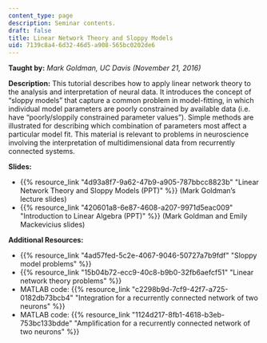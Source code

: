 ```yaml
---
content_type: page
description: Seminar contents.
draft: false
title: Linear Network Theory and Sloppy Models
uid: 7139c8a4-6d32-46d5-a908-565bc0202de6
---
```

**Taught by:** *Mark Goldman, UC Davis (November 21, 2016)*

**Description:** This tutorial describes how to apply linear network theory to the analysis and interpretation of neural data. It introduces the concept of “sloppy models” that capture a common problem in model-fitting, in which individual model parameters are poorly constrained by available data (i.e. have “poorly/sloppily constrained parameter values”). Simple methods are illustrated for describing which combination of parameters most affect a particular model fit. This material is relevant to problems in neuroscience involving the interpretation of multidimensional data from recurrently connected systems.

**Slides:**

- {{% resource_link "4d93a8f7-9a62-47b9-a905-787bbcc8823b" "Linear Network Theory and Sloppy Models (PPT)" %}} (Mark Goldman’s lecture slides)
- {{% resource_link "420601a8-6e87-4608-a207-9971d5eac009" "Introduction to Linear Algebra (PPT)" %}} (Mark Goldman and Emily Mackevicius slides)

**Additional Resources:**

- {{% resource_link "4ad57fed-5c2e-4067-9046-50727a7b9fdf" "Sloppy model problems" %}}
- {{% resource_link "15b04b72-ecc9-40c8-b9b0-32fb6aefcf51" "Linear network theory problems" %}}
- MATLAB code: {{% resource_link "c2298b9d-7cf9-42f7-a725-0182db73bcb4" "Integration for a recurrently connected network of two neurons" %}}
- MATLAB code: {{% resource_link "1124d217-8fb1-4618-b3eb-753bc133bdde" "Amplification for a recurrently connected network of two neurons" %}}
